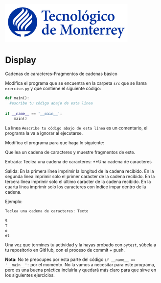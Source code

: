 ![Tec de Monterrey](../../images/logotecmty.png)
# Display
Cadenas de caracteres-Fragmentos de cadenas básico

Modifica el programa que se encuentra en la carpeta `src` que se llama `exercise.py` y que contiene el siguiente código:

```python
def main():
  #escribe tu código abajo de esta línea

if __name__ == '__main__':
    main()
```

La línea `#escribe tu código abajo de esta línea` es un comentario, el programa la va a ignorar al ejecutarse.

Modifica el programa para que haga lo siguiente:

Que lea un cadena de caracteres y muestre fragmentos de este.

Entrada:
	Teclea una cadena de caracteres: **Una cadena de caracteres

Salida:
	En la primera línea imprimir la longitud de la cadena recibido.
	En la segunda línea imprimir solo el primer carácter de la cadena recibido.
	En la tercera línea imprimir solo el último carácter de la cadena recibido.
	En la cuarta línea imprimir solo los caracteres con índice impar dentro de la cadena.


Ejemplo:

```
Teclea una cadena de caracteres: Texto

5
T
o
et
```

Una vez que termines tu actividad y la hayas probado con `pytest`, súbela a tu repositorio en GitHub, con el proceso de commit + push.

**Nota:** No te preocupes por esta parte del código `if __name__ == '__main__':` por el momento. No la vamos a necesitar para este programa, pero es una buena práctica incluirla y quedará más claro para que sirve en los siguientes ejercicios.

[//]: # (Autor: David Cantú - david.cantu.delgado@tec.mx)
